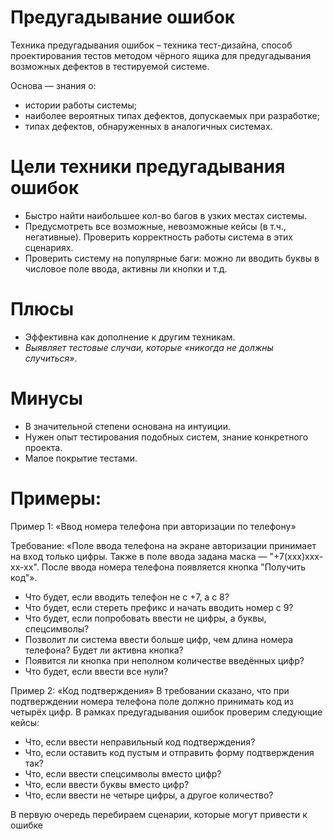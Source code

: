# Предугадывание ошибок

Техника предугадывания ошибок – техника тест-дизайна, способ проектирования тестов методом чёрного ящика для предугадывания возможных дефектов в тестируемой системе.

Основа — знания о:

- истории работы системы;
- наиболее вероятных типах дефектов, допускаемых при разработке;
- типах дефектов, обнаруженных в аналогичных системах.

# Цели техники предугадывания ошибок

- Быстро найти наибольшее кол-во багов в узких местах системы.
- Предусмотреть все возможные, невозможные кейсы (в т.ч., негативные). Проверить корректность работы система в этих сценариях.
- Проверить систему на популярные баги: можно ли вводить буквы в числовое поле ввода, активны ли кнопки и т.д.

# Плюсы

- Эффективна как дополнение к другим техникам.
- _Выявляет тестовые случаи, которые «никогда не должны случиться»_.

# Минусы

- В значительной степени основана на интуиции.
- Нужен опыт тестирования подобных систем, знание конкретного проекта.
- Малое покрытие тестами.

# Примеры:

Пример 1: «Ввод номера телефона при авторизации по телефону»

Требование: «Поле ввода телефона на экране авторизации принимает на вход только цифры. Также в поле ввода задана маска — "+7(ххх)ххх-хх-хх". После ввода номера телефона появляется кнопка "Получить код"».

- Что будет, если вводить телефон не с +7, а с 8?
- Что будет, если стереть префикс и начать вводить номер с 9?
- Что будет, если попробовать ввести не цифры, а буквы, спецсимволы?
- Позволит ли система ввести больше цифр, чем длина номера телефона? Будет ли активна кнопка?
- Появится ли кнопка при неполном количестве введённых цифр?
- Что будет, если ввести все нули?

Пример 2: «Код подтверждения»
В требовании сказано, что при подтверждении номера телефона поле должно принимать код из четырёх цифр.
В рамках предугадывания ошибок проверим следующие кейсы:

- Что, если ввести неправильный код подтверждения?
- Что, если оставить код пустым и отправить форму подтверждения так?
- Что, если ввести спецсимволы вместо цифр?
- Что, если ввести буквы вместо цифр?
- Что, если ввести не четыре цифры, а другое количество?

В первую очередь перебираем сценарии, которые могут привести к ошибке
